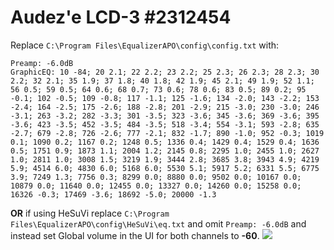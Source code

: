 # Audez'e LCD-3 #2312454
Replace `C:\Program Files\EqualizerAPO\config\config.txt` with:
```
Preamp: -6.0dB
GraphicEQ: 10 -84; 20 2.1; 22 2.2; 23 2.2; 25 2.3; 26 2.3; 28 2.3; 30 2.2; 32 2.1; 35 1.9; 37 1.8; 40 1.8; 42 1.9; 45 2.1; 49 1.9; 52 1.1; 56 0.5; 59 0.5; 64 0.6; 68 0.7; 73 0.6; 78 0.6; 83 0.5; 89 0.2; 95 -0.1; 102 -0.5; 109 -0.8; 117 -1.1; 125 -1.6; 134 -2.0; 143 -2.2; 153 -2.4; 164 -2.5; 175 -2.6; 188 -2.8; 201 -2.9; 215 -3.0; 230 -3.0; 246 -3.1; 263 -3.2; 282 -3.3; 301 -3.5; 323 -3.6; 345 -3.6; 369 -3.6; 395 -3.6; 423 -3.5; 452 -3.5; 484 -3.5; 518 -3.4; 554 -3.1; 593 -2.8; 635 -2.7; 679 -2.8; 726 -2.6; 777 -2.1; 832 -1.7; 890 -1.0; 952 -0.3; 1019 0.1; 1090 0.2; 1167 0.2; 1248 0.5; 1336 0.4; 1429 0.4; 1529 0.4; 1636 0.5; 1751 0.9; 1873 1.1; 2004 1.2; 2145 0.8; 2295 1.0; 2455 1.0; 2627 1.0; 2811 1.0; 3008 1.5; 3219 1.9; 3444 2.8; 3685 3.8; 3943 4.9; 4219 5.9; 4514 6.0; 4830 6.0; 5168 6.0; 5530 5.1; 5917 5.2; 6331 5.5; 6775 3.9; 7249 1.3; 7756 0.3; 8299 0.0; 8880 0.0; 9502 0.0; 10167 0.0; 10879 0.0; 11640 0.0; 12455 0.0; 13327 0.0; 14260 0.0; 15258 0.0; 16326 -0.3; 17469 -3.6; 18692 -5.0; 20000 -1.3
```
**OR** if using HeSuVi replace `C:\Program Files\EqualizerAPO\config\HeSuVi\eq.txt` and omit `Preamp: -6.0dB` and instead set Global volume in the UI for both channels to **-60**.
![](https://raw.githubusercontent.com/jaakkopasanen/AutoEq/master/results/Innerfidelity%202017/innerfidelity/onear/Audez'e%20LCD-3%20#2312454/Audez'e%20LCD-3%20#2312454.png)